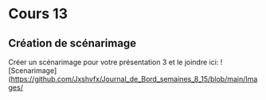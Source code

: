 # Cours 13
## Création de scénarimage
Créer un scénarimage pour votre présentation 3 et le joindre ici: 
![Scenarimage](https://github.com/Jxshvfx/Journal_de_Bord_semaines_8_15/blob/main/Images/
